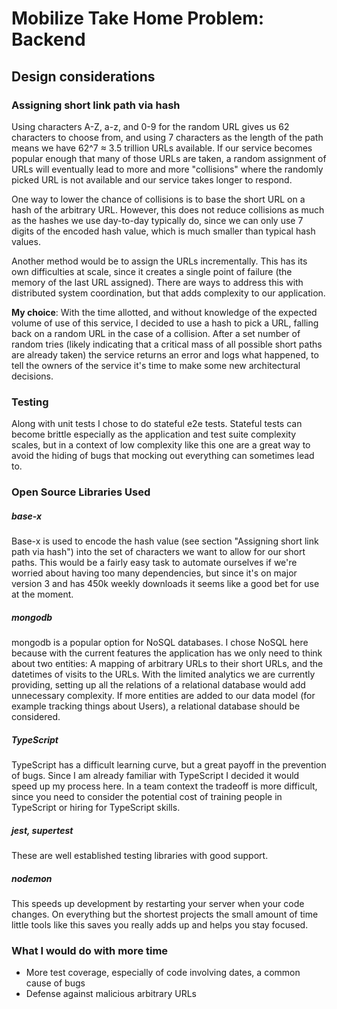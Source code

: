 # Mobilize Take Home Problem: Backend

## Design considerations
### Assigning short link path via hash
Using characters A-Z, a-z, and 0-9 for the random URL gives us 62 characters to choose from, and using 7 characters as the length of the path means we have 62^7 ≈ 3.5 trillion URLs available. If our service becomes popular enough that many of those URLs are taken, a random assignment of URLs will eventually lead to more and more "collisions" where the randomly picked URL is not available and our service takes longer to respond.

One way to lower the chance of collisions is to base the short URL on a hash of the arbitrary URL. However, this does not reduce collisions as much as the hashes we use day-to-day typically do, since we can only use 7 digits of the encoded hash value, which is much smaller than typical hash values.

Another method would be to assign the URLs incrementally. This has its own difficulties at scale, since it creates a single point of failure (the memory of the last URL assigned). There are ways to address this with distributed system coordination, but that adds complexity to our application.

**My choice**: With the time allotted, and without knowledge of the expected volume of use of this service, I decided to use a hash to pick a URL, falling back on a random URL in the case of a collision. After a set number of random tries (likely indicating that a critical mass of all possible short paths are already taken) the service returns an error and logs what happened, to tell the owners of the service it's time to make some new architectural decisions.

### Testing
Along with unit tests I chose to do stateful e2e tests. Stateful tests can become brittle especially as the application and test suite complexity scales, but in a context of low complexity like this one are a great way to avoid the hiding of bugs that mocking out everything can sometimes lead to.

### Open Source Libraries Used
##### base-x
Base-x is used to encode the hash value (see section "Assigning short link path via hash") into the set of characters we want to allow for our short paths. This would be a fairly easy task to automate ourselves if we're worried about having too many dependencies, but since it's on major version 3 and has 450k weekly downloads it seems like a good bet for use at the moment.

##### mongodb
mongodb is a popular option for NoSQL databases. I chose NoSQL here because with the current features the application has we only need to think about two entities: A mapping of arbitrary URLs to their short URLs, and the datetimes of visits to the URLs. With the limited analytics we are currently providing, setting up all the relations of a relational database would add unnecessary complexity. If more entities are added to our data model (for example tracking things about Users), a relational database should be considered.

##### TypeScript
TypeScript has a difficult learning curve, but a great payoff in the prevention of bugs. Since I am already familiar with TypeScript I decided it would speed up my process here. In a team context the tradeoff is more difficult, since you need to consider the potential cost of training people in TypeScript or hiring for TypeScript skills.

##### jest, supertest
These are well established testing libraries with good support.

##### nodemon
This speeds up development by restarting your server when your code changes. On everything but the shortest projects the small amount of time little tools like this saves you really adds up and helps you stay focused.

### What I would do with more time
- More test coverage, especially of code involving dates, a common cause of bugs
- Defense against malicious arbitrary URLs